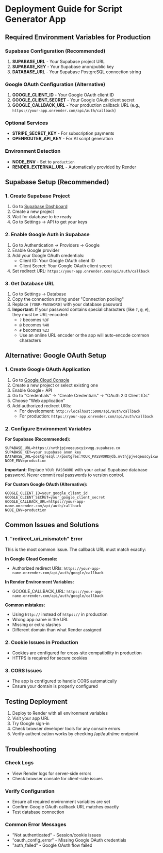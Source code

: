 # Deployment Guide for Script Generator App

## Required Environment Variables for Production

### Supabase Configuration (Recommended)
1. **SUPABASE_URL** - Your Supabase project URL
2. **SUPABASE_KEY** - Your Supabase anon/public key
3. **DATABASE_URL** - Your Supabase PostgreSQL connection string

### Google OAuth Configuration (Alternative)
1. **GOOGLE_CLIENT_ID** - Your Google OAuth client ID
2. **GOOGLE_CLIENT_SECRET** - Your Google OAuth client secret
3. **GOOGLE_CALLBACK_URL** - Your production callback URL (e.g., `https://your-app.onrender.com/api/auth/callback`)

### Optional Services
- **STRIPE_SECRET_KEY** - For subscription payments
- **OPENROUTER_API_KEY** - For AI script generation

### Environment Detection
- **NODE_ENV** - Set to `production`
- **RENDER_EXTERNAL_URL** - Automatically provided by Render

## Supabase Setup (Recommended)

### 1. Create Supabase Project
1. Go to [Supabase Dashboard](https://supabase.com/dashboard)
2. Create a new project
3. Wait for database to be ready
4. Go to Settings → API to get your keys

### 2. Enable Google Auth in Supabase
1. Go to Authentication → Providers → Google
2. Enable Google provider
3. Add your Google OAuth credentials:
   - Client ID: Your Google OAuth client ID
   - Client Secret: Your Google OAuth client secret
4. Set redirect URL: `https://your-app.onrender.com/api/auth/callback`

### 3. Get Database URL
1. Go to Settings → Database
2. Copy the connection string under "Connection pooling" 
3. Replace `[YOUR-PASSWORD]` with your database password
4. **Important**: If your password contains special characters (like `?`, `@`, `#`), they must be URL-encoded:
   - `?` becomes `%3F`
   - `@` becomes `%40` 
   - `#` becomes `%23`
   - Use an online URL encoder or the app will auto-encode common characters

## Alternative: Google OAuth Setup

### 1. Create Google OAuth Application
1. Go to [Google Cloud Console](https://console.cloud.google.com/)
2. Create a new project or select existing one
3. Enable Google+ API
4. Go to "Credentials" → "Create Credentials" → "OAuth 2.0 Client IDs"
5. Choose "Web application"
6. Add authorized redirect URIs:
   - For development: `http://localhost:5000/api/auth/callback`
   - For production: `https://your-app.onrender.com/api/auth/callback`

### 2. Configure Environment Variables

**For Supabase (Recommended):**
```
SUPABASE_URL=https://nvthjpjveqeuscyixwqg.supabase.co
SUPABASE_KEY=your_supabase_anon_key
DATABASE_URL=postgresql://postgres:YOUR_PASSWORD@db.nvthjpjveqeuscyixwqg.supabase.co:5432/postgres
NODE_ENV=production
```

**Important**: Replace `YOUR_PASSWORD` with your actual Supabase database password. Never commit real passwords to version control.

**For Custom Google OAuth (Alternative):**
```
GOOGLE_CLIENT_ID=your_google_client_id
GOOGLE_CLIENT_SECRET=your_google_client_secret
GOOGLE_CALLBACK_URL=https://your-app-name.onrender.com/api/auth/callback
NODE_ENV=production
```

## Common Issues and Solutions

### 1. "redirect_uri_mismatch" Error
This is the most common issue. The callback URL must match exactly:

**In Google Cloud Console:**
- Authorized redirect URIs: `https://your-app-name.onrender.com/api/auth/google/callback`

**In Render Environment Variables:**
- GOOGLE_CALLBACK_URL: `https://your-app-name.onrender.com/api/auth/google/callback`

**Common mistakes:**
- Using `http://` instead of `https://` in production
- Wrong app name in the URL
- Missing or extra slashes
- Different domain than what Render assigned

### 2. Cookie Issues in Production
- Cookies are configured for cross-site compatibility in production
- HTTPS is required for secure cookies

### 3. CORS Issues
- The app is configured to handle CORS automatically
- Ensure your domain is properly configured

## Testing Deployment

1. Deploy to Render with all environment variables
2. Visit your app URL
3. Try Google sign-in
4. Check browser developer tools for any console errors
5. Verify authentication works by checking /api/auth/me endpoint

## Troubleshooting

### Check Logs
- View Render logs for server-side errors
- Check browser console for client-side issues

### Verify Configuration
- Ensure all required environment variables are set
- Confirm Google OAuth callback URL matches exactly
- Test database connection

### Common Error Messages
- "Not authenticated" - Session/cookie issues
- "oauth_config_error" - Missing Google OAuth credentials
- "auth_failed" - Google OAuth flow failed